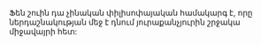 Ֆեն շուին դա չինական փիլիսոփայական համակարգ է, որը ներդաշնակության մեջ է դնում յուրաքանչյուրին շրջակա միջավայրի հետ:
